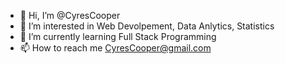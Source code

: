 - 👋 Hi, I’m @CyresCooper
- 👀 I’m interested in Web Devolpement, Data Anlytics, Statistics 
- 🌱 I’m currently learning Full Stack Programming
- 📫 How to reach me CyresCooper@gmail.com

<!---
CyresCooper/CyresCooper is a ✨ special ✨ repository because its `README.md` (this file) appears on your GitHub profile.
You can click the Preview link to take a look at your changes.
--->
